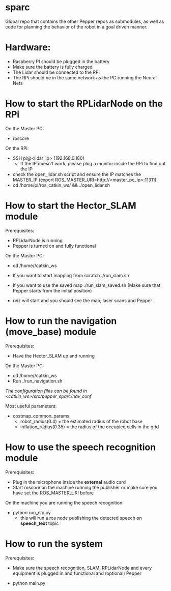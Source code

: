 # sparc 
Global repo that contains the other Pepper repos as submodules, as well as code for planning the behavior of the robot in a goal driven manner.

# Hardware:
- Raspberry PI should be plugged in the battery
- Make sure the battery is fully charged
- The Lidar should be connected to the RPi
- The RPi should be in the same network as the PC running the Neural Nets

# How to start the RPLidarNode on the RPi
On the Master PC:
- roscore

On the RPi:
- SSH pi@<lidar_ip> (192.168.0.180)
  - If the IP doesn't work, please plug a monitor inside the RPi to find out the IP
- check the open_lidar.sh script and ensure the IP matches the MASTER_IP (export ROS_MASTER_URI=http://<master_pc_ip>:11311)
- cd /home/pi/ros_catkin_ws/ && ./open_lidar.sh

# How to start the Hector_SLAM module
Prerequisites:
- RPLidarNode is running
- Pepper is turned on and fully functional

On the Master PC:
- cd /home/<user>/catkin_ws 

- If you want to start mapping from scratch ./run_slam.sh
- If you want to use the saved map ./run_slam_saved.sh (Make sure that Pepper starts from the initial position)

- rviz will start and you should see the map, laser scans and Pepper

# How to run the navigation (move_base) module
Prerequisites: 
- Have the Hector_SLAM up and running

On the Master PC:
- cd /home//catkin_ws
- Run ./run_navigation.sh 

<i>The configuration files can be found in <catkin_ws>/src/pepper_sparc/nav_conf</i>

Most useful parameters:
- costmap_common_params:
  - robot_radius(0.4) = the estimated radius of the robot base
  - inflation_radius(0.35) = the radius of the occupied cells in the grid

# How to use the speech recognition module
Prerequisites:
- Plug in the microphone inside the <b>external</b> audio card
- Start roscore on the machine running the publisher or make sure you have set the ROS_MASTER_URI before

On the machine you are running the speech recognition:
- python run_nlp.py
  - this will run a ros node publishing the detected speech on <b>speech_text</b> topic

# How to run the system
Prerequisites:
- Make sure the speech recognition, SLAM, RPLidarNode and every equipment is plugged in and functional and (optional) Pepper

- python main.py

